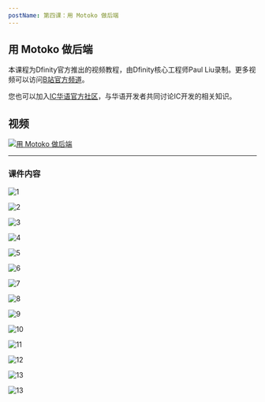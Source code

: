 ```yaml
---
postName: 第四课：用 Motoko 做后端
---
```


## 用 Motoko 做后端

本课程为Dfinity官方推出的视频教程，由Dfinity核心工程师Paul Liu录制。更多视频可以访问[B站官方频道](https://space.bilibili.com/1746673807)。

您也可以加入[IC华语官方社区](https://t.me/+VdtEpjp34AQ2OWJl)，与华语开发者共同讨论IC开发的相关知识。

## 视频

[![用 Motoko 做后端](/Course/introductory_course/L4/Page1.png)](https://www.bilibili.com/video/BV123411G7rn?share_source=copy_web)

---

### 课件内容

![1](/Course/introductory_course/L4/Page1.png)

![2](/Course/introductory_course/L4/Page2.png)

![3](/Course/introductory_course/L4/Page3.png)

![4](/Course/introductory_course/L4/Page4.png)

![5](/Course/introductory_course/L4/Page5.png)

![6](/Course/introductory_course/L4/Page6.png)

![7](/Course/introductory_course/L4/Page7.png)

![8](/Course/introductory_course/L4/Page8.png)

![9](/Course/introductory_course/L4/Page9.png)

![10](/Course/introductory_course/L4/Page10.png)

![11](/Course/introductory_course/L4/Page11.png)

![12](/Course/introductory_course/L4/Page12.png)

![13](/Course/introductory_course/L4/Page13.png)

![13](/Course/introductory_course/L4/Page14.png)
